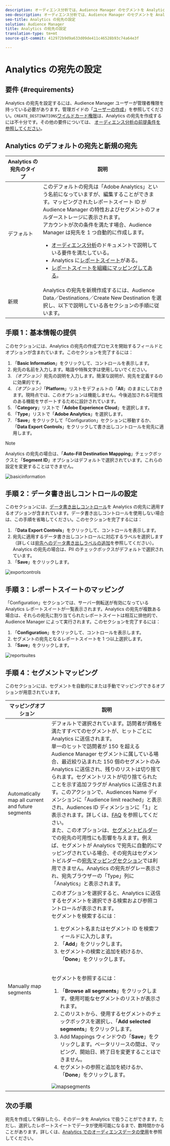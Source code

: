 ```yaml
---
description: オーディエンス分析では、Audience Manager のセグメントを Analytics に送信できます。この機能を使用するには、Analytics の宛先を作成して、Audience Manager でセグメントをその宛先にマッピングします。
seo-description: オーディエンス分析では、Audience Manager のセグメントを Analytics に送信できます。この機能を使用するには、Analytics の宛先を作成して、Audience Manager でセグメントをその宛先にマッピングします。
seo-title: Analytics の宛先の設定
solution: Audience Manager
title: Analytics の宛先の設定
translation-type: tm+mt
source-git-commit: 412972b9d9a633d09de411c46528b93c74a64e3f

---
```



# Analytics の宛先の設定

## 要件 {#requirements}

Analytics の宛先を設定するには、Audience Manager ユーザーが管理者権限を持っている必要があります。管理ガイドの「[ユーザーの作成](/help/using/features/administration/administration-overview.md#create-users)」を参照してください。`CREATE_DESTINATIONS`[ワイルドカード権限](/help/using/features/administration/administration-overview.md#wild-card-permissions)は、Analytics の宛先を作成するには不十分です。その他の要件については、 [オーディエンス分析の前提条件を参照してください](https://docs.adobe.com/content/help/en/analytics/integration/audience-analytics/mc-audiences-aam.html)。

## Analytics のデフォルトの宛先と新規の宛先

| Analytics の宛先のタイプ | 説明 |
|---|---|
| デフォルト | このデフォルトの宛先は「Adobe Analytics」という名前になっていますが、編集することができます。マッピングされたレポートスイート ID が Audience Manager の特性およびセグメントのフォルダーストレージに表示されます。<br>アカウントが次の条件を満たす場合、Audience Manager は宛先を 1 つ自動的に作成します。<br> <ul><li>[オーディエンス分析](https://docs.adobe.com/content/help/en/analytics/integration/audience-analytics/mc-audiences-aam.html)のドキュメントで説明している要件を満たしている。</li><li>Analytics に[レポートスイート](https://docs.adobe.com/content/help/en/analytics/admin/manage-report-suites/report-suites-admin.html)がある。</li><li>[レポートスイートを組織にマッピングしてある](https://docs.adobe.com/content/help/en/core-services/interface/about-core-services/report-suite-mapping.html)。</li></ul> |
| 新規 | Analytics の宛先を新規作成するには、Audience Data／Destinations／Create New Destination を選択し、以下で説明している各セクションの手順に従います。 |

## 手順 1：基本情報の提供

このセクションには、Analytics の宛先の作成プロセスを開始するフィールドとオプションが含まれています。このセクションを完了するには：

1. 「**Basic Information**」をクリックして、コントロールを表示します。
2. 宛先の名前を入力します。略語や特殊文字は使用しないでください。
3. *（オプション）*&#x200B;宛先の説明を入力します。簡潔な説明が、宛先を定義するのに効果的です。
4. *（オプション）*「**Platform**」リストをデフォルトの「**All**」のままにしておきます。現時点では、このオプションは機能しません。今後追加される可能性のある機能をサポートするために設計されています。
5. 「**Category**」リストで「**Adobe Experience Cloud**」を選択します。
6. 「**Type**」リストで「**Adobe Analytics**」を選択します。
7. 「**Save**」をクリックして「Configuration」セクションに移動するか、「**Data Export Controls**」をクリックして書き出しコントロールを宛先に適用します。

>[!NOTE]
>
>Analytics の宛先の場合は、「**Auto-Fill Destination Mappping**」チェックボックスと「**Segment ID**」オプションはデフォルトで選択されています。これらの設定を変更することはできません。

![basicinformation](assets/basicinformation.png)

## 手順 2：データ書き出しコントロールの設定

このセクションには、[データ書き出しコントロール](/help/using/features/data-export-controls.md)を Analytics の宛先に適用するオプションが含まれています。データ書き出しコントロールを使用しない場合は、この手順を省略してください。このセクションを完了するには：

1. 「**Data Export Controls**」をクリックして、コントロールを表示します。
1. 宛先に適用するデータ書き出しコントロールに対応するラベルを選択します（詳しくは[宛先へのデータ書き出しラベルの追加](/help/using/features/destinations/add-data-export-labels.md)を参照してください）。Analytics の宛先の場合は、PII のチェックボックスがデフォルトで選択されています。
1. 「**Save**」をクリックします。

![exportcontrols](assets/exportControls.png)

## 手順 3：レポートスイートのマッピング

「Configuration」セクションでは、サーバー側転送が有効になっている Analytics レポートスイートが一覧表示されます。Analytics の宛先が複数ある場合は、それらの宛先に割り当てられたレポートスイートは相互に排他的で、Audience Manager によって実行されます。このセクションを完了するには：

1. 「**Configuration**」をクリックして、コントロールを表示します。
1. セグメントの宛先となるレポートスイートを 1 つ以上選択します。
1. 「**Save**」をクリックします。

![reportsuites](assets/reportSuites.png)

## 手順 4：セグメントマッピング

このセクションには、セグメントを自動的にまたは手動でマッピングできるオプションが用意されています。

| マッピングオプション | 説明 |
|---|---|
| Automatically map all current and future segments | デフォルトで選択されています。訪問者が資格を満たすすべてのセグメントが、ヒットごとに Analytics に送信されます。<br>単一のヒットで訪問者が 150 を超える Audience Manager セグメントに属している場合、最近絞り込まれた 150 個のセグメントのみ Analytics に送信され、残りのリストは切り捨てられます。セグメントリストが切り捨てられたことを示す追加フラグが Analytics に送信されます。このアクションで、Audiences Name ディメンションに「Audience limit reached」と表示され、Audiences ID ディメンションに「1」と表示されます。詳しくは、[FAQ](https://docs.adobe.com/content/help/en/analytics/integration/audience-analytics/audience-analytics-workflow/mc-audiences-faqs.html) を参照してください。<br>また、このオプションは、[セグメントビルダー](/help/using/features/segments/segment-builder.md)での宛先の可用性にも影響を与えます。例えば、セグメントが Analytics で宛先に自動的にマッピングされている場合、その宛先はセグメントビルダーの[宛先マッピングセクション](/help/using/features/segments/segment-builder.md#segment-builder-controls-destinations)では利用できません。Analytics の宛先がグレー表示され、宛先ブラウザーの「Type」列に「Analytics」と表示されます。 |
| Manually map segments | このオプションを選択すると、Analytics に送信するセグメントを選択できる検索および参照コントロールが表示されます。<br>セグメントを検索するには：<br> <ol><li>セグメント名またはセグメント ID を検索フィールドに入力します。</li><li>「<b>Add</b>」をクリックします。</li><li>セグメントの検索と追加を続けるか、「<b>Done</b>」をクリックします。</li></ol><br>セグメントを参照するには： <ol><li>「<b>Browse all segments</b>」をクリックします。使用可能なセグメントのリストが表示されます。</li><li>このリストから、使用するセグメントのチェックボックスを選択し、「<b>Add selected segments</b>」をクリックします。</li><li>Add Mappings ウィンドウの「<b>Save</b>」をクリックします。ベータリリースの間は、マッピング、開始日、終了日を変更することはできません。</li><li>セグメントの参照と追加を続けるか、「<b>Done</b>」をクリックします。</li></ol> ![mapsegments](assets/mapSegments.png) |

## 次の手順

宛先を作成して保存したら、そのデータを Analytics で扱うことができます。ただし、選択したレポートスイートでデータが使用可能になるまで、数時間かかることがあります。詳しくは、[Analytics でのオーディエンスデータの使用](https://docs.adobe.com/content/help/en/analytics/integration/audience-analytics/audience-analytics-workflow/use-audience-data-analytics.html)を参照してください。

